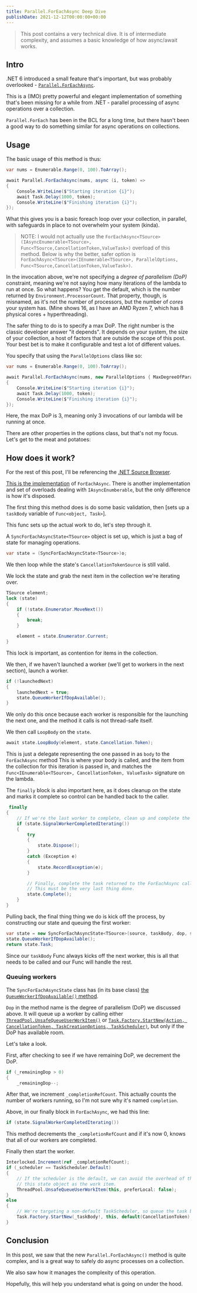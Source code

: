 ```yaml
---
title: Parallel.ForEachAsync Deep Dive
publishDate: 2021-12-12T00:00:00+00:00
---
```


> This post contains a very technical dive. It is of intermediate complexity, and assumes a basic knowledge of how async/await works.

## Intro

.NET 6 introduced a small feature that's important, but was probably overlooked - [`Parallel.ForEachAsync`](https://docs.microsoft.com/en-us/dotnet/api/system.threading.tasks.parallel.foreachasync?view=net-6.0).

This is a (IMO) pretty powerful and elegant implementation of something that's been missing for a while from .NET - parallel processing of async operations over a collection.

`Parallel.ForEach` has been in the BCL for a long time, but there hasn't been a good way to do something similar for async operations on collections.

## Usage

The basic usage of this method is thus:

```csharp
var nums = Enumerable.Range(0, 100).ToArray();

await Parallel.ForEachAsync(nums, async (i, token) =>
{
    Console.WriteLine($"Starting iteration {i}");
    await Task.Delay(1000, token);
    Console.WriteLine($"Finishing iteration {i}");
});
```

What this gives you is a basic foreach loop over your collection, in parallel, with safeguards in place to not overwhelm your system (kinda).

> NOTE: I would not actually use the `ForEachAsync<TSource>(IAsyncEnumerable<TSource>, Func<TSource,CancellationToken,ValueTask>)` overload of this method. Below is why the better, safer option is `ForEachAsync<TSource>(IEnumerable<TSource>, ParallelOptions, Func<TSource,CancellationToken,ValueTask>)`.

In the invocation above, we're not specifying a _degree of parallelism (DoP)_ constraint, meaning we're not saying how many iterations of the lambda to run at once. So what happens? You get the default, which is the number returned by `Environment.ProcessorCount`. That property, though, is misnamed, as it's not the number of processors, but the number of _cores_ your system has. (Mine shows 16, as I have an AMD Ryzen 7, which has 8 physical cores + hyperthreading).

The safer thing to do is to specify a max DoP. The right number is the classic developer answer "it depends". It depends on your system, the size of your collection, a host of factors that are outside the scope of this post. Your best bet is to make it configurable and test a lot of different values.

You specify that using the `ParallelOptions` class like so:

```csharp
var nums = Enumerable.Range(0, 100).ToArray();

await Parallel.ForEachAsync(nums, new ParallelOptions { MaxDegreeOfParallelism = 3 }, async (i, token) =>
{
    Console.WriteLine($"Starting iteration {i}");
    await Task.Delay(1000, token);
    Console.WriteLine($"Finishing iteration {i}");
});
```

Here, the max DoP is 3, meaning only 3 invocations of our lambda will be running at once.

There are other properties in the options class, but that's not my focus. Let's get to the meat and potatoes:

## How does it work?

For the rest of this post, I'll be referencing the [.NET Source Browser](https://source.dot.net).

[This is the implementation](https://source.dot.net/#System.Threading.Tasks.Parallel/System/Threading/Tasks/Parallel.ForEachAsync.cs,88) of `ForEachAsync`. There is another implementation and set of overloads dealing with `IAsyncEnumberable`, but the only difference is how it's disposed.

The first thing this method does is do some basic validation, then [sets up a `taskBody` variable of `Func<object, Task>`].

This func sets up the actual work to do, let's step through it.

A `SyncForEachAsyncState<TSource>` object is set up, which is just a bag of state for managing operations.

```csharp
var state = (SyncForEachAsyncState<TSource>)o;
```

We then loop while the state's `CancellationTokenSource` is still valid.

We lock the state and grab the next item in the collection we're iterating over.

```csharp
TSource element;
lock (state)
{
    if (!state.Enumerator.MoveNext())
    {
        break;
    }

    element = state.Enumerator.Current;
}
```

This lock is important, as contention for items in the collection.

We then, if we haven't launched a worker (we'll get to workers in the next section), launch a worker.

```csharp
if (!launchedNext)
{
    launchedNext = true;
    state.QueueWorkerIfDopAvailable();
}
```

We only do this once because each worker is responsible for the launching the next one, and the method it calls is not thread-safe itself.

We then call `LoopBody` on the `state`.

```csharp
await state.LoopBody(element, state.Cancellation.Token);
```

This is just a delegate representing the one passed in as `body` to the `ForEachAsync` method This is where your body is called, and the item from the collection for this iteration is passed in, and matches the `Func<IEnumerable<TSource>, CancellationToken, ValueTask>` signature on the lambda.

The `finally` block is also important here, as it does cleanup on the state and marks it complete so control can be handled back to the caller.

```csharp
 finally
{
    // If we're the last worker to complete, clean up and complete the operation.
    if (state.SignalWorkerCompletedIterating())
    {
        try
        {
            state.Dispose();
        }
        catch (Exception e)
        {
            state.RecordException(e);
        }

        // Finally, complete the task returned to the ForEachAsync caller.
        // This must be the very last thing done.
        state.Complete();
    }
}
```

Pulling back, the final thing thing we do is kick off the process, by constructing our state and queuing the first worker:

```csharp
var state = new SyncForEachAsyncState<TSource>(source, taskBody, dop, scheduler, cancellationToken, body);
state.QueueWorkerIfDopAvailable();
return state.Task;
```

Since our `taskBody` Func always kicks off the next worker, this is all that needs to be called and our Func will handle the rest.

### Queuing workers

The `SyncForEachAsyncState` class has (in its base class) [the `QueueWorkerIfDopAvailable()` method](https://source.dot.net/#System.Threading.Tasks.Parallel/System/Threading/Tasks/Parallel.ForEachAsync.cs,420).

`Dop` in the method name is the degree of parallelism (DoP) we discussed above. It will queue up a worker by calling either [`ThreadPool.UnsafeQueueUserWorkItem()`](https://docs.microsoft.com/en-us/dotnet/api/system.threading.threadpool.unsafequeueuserworkitem?view=net-6.0#System_Threading_ThreadPool_UnsafeQueueUserWorkItem_System_Threading_IThreadPoolWorkItem_System_Boolean_) or [`Task.Factory.StartNew(Action, CancellationToken, TaskCreationOptions, TaskScheduler)`](https://docs.microsoft.com/en-us/dotnet/api/system.threading.tasks.taskfactory.startnew?view=net-6.0#System_Threading_Tasks_TaskFactory_StartNew_System_Action_System_Threading_CancellationToken_System_Threading_Tasks_TaskCreationOptions_System_Threading_Tasks_TaskScheduler_), but only if the DoP has available room.

Let's take a look.

First, after checking to see if we have remaining DoP, we decrement the DoP.

```csharp
if (_remainingDop > 0)
{
    _remainingDop--;
```

After that, we increment `_completionRefCount`. This actually counts the number of workers running, so I'm not sure why it's named `completion`.

Above, in our finally block in `ForEachAsync`, we had this line:

```csharp
if (state.SignalWorkerCompletedIterating())
```

This method decrements the `_completionRefCount` and if it's now 0, knows that all of our workers are completed.

Finally then start the worker.

```csharp
Interlocked.Increment(ref _completionRefCount);
if (_scheduler == TaskScheduler.Default)
{
    // If the scheduler is the default, we can avoid the overhead of the StartNew Task by just queueing
    // this state object as the work item.
    ThreadPool.UnsafeQueueUserWorkItem(this, preferLocal: false);
}
else
{
    // We're targeting a non-default TaskScheduler, so queue the task body to it.
    Task.Factory.StartNew(_taskBody!, this, default(CancellationToken), TaskCreationOptions.DenyChildAttach, _scheduler);
}
```

## Conclusion

In this post, we saw that the new `Parallel.ForEachAsync()` method is quite complex, and is a great way to safely do async processes on a collection.

We also saw how it manages the complexity of this operation.

 Hopefully, this will help you understand what is going on under the hood.
